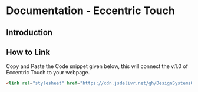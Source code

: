 # Documentation - Eccentric Touch

## Introduction


## How to Link

Copy and Paste the Code snippet given below, this will connect the v.1.0 of Eccentric Touch to your webpage.

```html
<link rel="stylesheet" href="https://cdn.jsdelivr.net/gh/DesignSystemsOSS/eccentrictouch@master/src/lib/eccentric.css">
```
